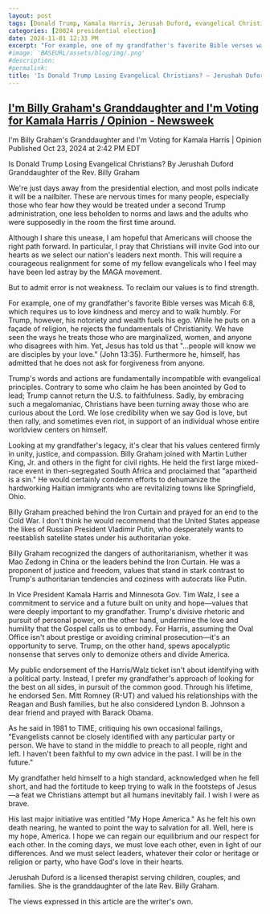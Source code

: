 ```yaml
---
layout: post
tags: [Donald Trump, Kamala Harris, Jerusah Duford, evangelical Christians, Franklin Graham, Billy Graham]
categories: [20024 presidential election]
date: 2024-11-01 12:33 PM
excerpt: "For example, one of my grandfather's favorite Bible verses was Micah 6:8, which requires us to love kindness and mercy and to walk humbly. For Trump, however, his notoriety and wealth fuels his ego. While he puts on a façade of religion, he rejects the fundamentals of Christianity. We have seen the ways he treats those who are marginalized, women, and anyone who disagrees with him. Yet, Jesus has told us that "...people will know we are disciples by your love." (John 13:35). Furthermore he, himself, has admitted that he does not ask for forgiveness from anyone."
#image: 'BASEURL/assets/blog/img/.png'
#description:
#permalink:
title: 'Is Donald Trump Losing Evangelical Christians? – Jerushah Duford, Granddaughter of the Rev. Billy Graham'
---
```



## [I'm Billy Graham's Granddaughter and I'm Voting for Kamala Harris / Opinion - Newsweek](https://www.newsweek.com/im-billy-grahams-granddaughter-im-voting-kamala-harris-opinion-1973863)

I'm Billy Graham's Granddaughter and I'm Voting for Kamala Harris | Opinion
Published Oct 23, 2024 at 2:42 PM EDT

Is Donald Trump Losing Evangelical Christians?
By Jerushah Duford
Granddaughter of the Rev. Billy Graham

We're just days away from the presidential election, and most polls indicate it will be a nailbiter. These are nervous times for many people, especially those who fear how they would be treated under a second Trump administration, one less beholden to norms and laws and the adults who were supposedly in the room the first time around.

Although I share this unease, I am hopeful that Americans will choose the right path forward. In particular, I pray that Christians will invite God into our hearts as we select our nation's leaders next month. This will require a courageous realignment for some of my fellow evangelicals who I feel may have been led astray by the MAGA movement.

But to admit error is not weakness. To reclaim our values is to find strength.

For example, one of my grandfather's favorite Bible verses was Micah 6:8, which requires us to love kindness and mercy and to walk humbly. For Trump, however, his notoriety and wealth fuels his ego. While he puts on a façade of religion, he rejects the fundamentals of Christianity. We have seen the ways he treats those who are marginalized, women, and anyone who disagrees with him. Yet, Jesus has told us that "...people will know we are disciples by your love." (John 13:35). Furthermore he, himself, has admitted that he does not ask for forgiveness from anyone.

Trump's words and actions are fundamentally incompatible with evangelical principles. Contrary to some who claim he has been anointed by God to lead; Trump cannot return the U.S. to faithfulness. Sadly, by embracing such a megalomaniac, Christians have been turning away those who are curious about the Lord. We lose credibility when we say God is love, but then rally, and sometimes even riot, in support of an individual whose entire worldview centers on himself.

Looking at my grandfather's legacy, it's clear that his values centered firmly in unity, justice, and compassion. Billy Graham joined with Martin Luther King, Jr. and others in the fight for civil rights. He held the first large mixed-race event in then-segregated South Africa and proclaimed that "apartheid is a sin." He would certainly condemn efforts to dehumanize the hardworking Haitian immigrants who are revitalizing towns like Springfield, Ohio.

Billy Graham preached behind the Iron Curtain and prayed for an end to the Cold War. I don't think he would recommend that the United States appease the likes of Russian President Vladimir Putin, who desperately wants to reestablish satellite states under his authoritarian yoke.

Billy Graham recognized the dangers of authoritarianism, whether it was Mao Zedong in China or the leaders behind the Iron Curtain. He was a proponent of justice and freedom, values that stand in stark contrast to Trump's authoritarian tendencies and coziness with autocrats like Putin.

In Vice President Kamala Harris and Minnesota Gov. Tim Walz, I see a commitment to service and a future built on unity and hope—values that were deeply important to my grandfather. Trump's divisive rhetoric and pursuit of personal power, on the other hand, undermine the love and humility that the Gospel calls us to embody. For Harris, assuming the Oval Office isn't about prestige or avoiding criminal prosecution—it's an opportunity to serve. Trump, on the other hand, spews apocalyptic nonsense that serves only to demonize others and divide America.

My public endorsement of the Harris/Walz ticket isn't about identifying with a political party. Instead, I prefer my grandfather's approach of looking for the best on all sides, in pursuit of the common good. Through his lifetime, he endorsed Sen. Mitt Romney (R-UT) and valued his relationships with the Reagan and Bush families, but he also considered Lyndon B. Johnson a dear friend and prayed with Barack Obama.

As he said in 1981 to TIME, critiquing his own occasional failings, "Evangelists cannot be closely identified with any particular party or person. We have to stand in the middle to preach to all people, right and left. I haven't been faithful to my own advice in the past. I will be in the future."

My grandfather held himself to a high standard, acknowledged when he fell short, and had the fortitude to keep trying to walk in the footsteps of Jesus—a feat we Christians attempt but all humans inevitably fail. I wish I were as brave.

His last major initiative was entitled "My Hope America." As he felt his own death nearing, he wanted to point the way to salvation for all. Well, here is my hope, America. I hope we can regain our equilibrium and our respect for each other. In the coming days, we must love each other, even in light of our differences. And we must select leaders, whatever their color or heritage or religion or party, who have God's love in their hearts.

Jerushah Duford is a licensed therapist serving children, couples, and families. She is the granddaughter of the late Rev. Billy Graham.

The views expressed in this article are the writer's own.